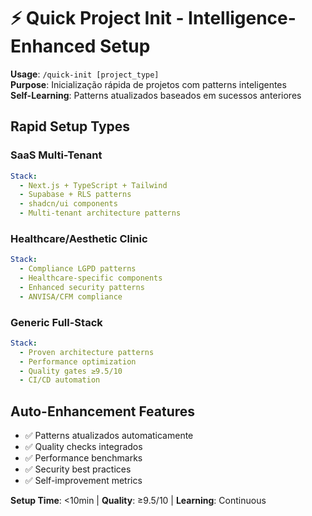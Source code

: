 # ⚡ Quick Project Init - Intelligence-Enhanced Setup

**Usage**: `/quick-init [project_type]`  
**Purpose**: Inicialização rápida de projetos com patterns inteligentes  
**Self-Learning**: Patterns atualizados baseados em sucessos anteriores

## Rapid Setup Types

### SaaS Multi-Tenant
```yaml
Stack:
  - Next.js + TypeScript + Tailwind
  - Supabase + RLS patterns
  - shadcn/ui components
  - Multi-tenant architecture patterns
```

### Healthcare/Aesthetic Clinic
```yaml
Stack:
  - Compliance LGPD patterns
  - Healthcare-specific components
  - Enhanced security patterns
  - ANVISA/CFM compliance
```

### Generic Full-Stack
```yaml
Stack:
  - Proven architecture patterns
  - Performance optimization
  - Quality gates ≥9.5/10
  - CI/CD automation
```

## Auto-Enhancement Features
- ✅ Patterns atualizados automaticamente
- ✅ Quality checks integrados
- ✅ Performance benchmarks
- ✅ Security best practices
- ✅ Self-improvement metrics

**Setup Time**: <10min | **Quality**: ≥9.5/10 | **Learning**: Continuous